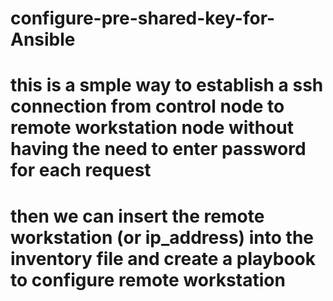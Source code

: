 # configure-pre-shared-key-for-Ansible
# this is a smple way to establish a ssh connection from control node to remote workstation node without having the need to enter password for each request
# then we can insert the remote workstation (or ip_address) into the inventory file and create a playbook to configure remote workstation

